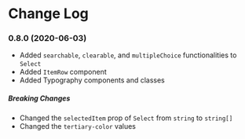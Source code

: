 # Change Log


### 0.8.0 (2020-06-03)

- Added `searchable`, `clearable`, and `multipleChoice` functionalities to `Select`
- Added `ItemRow` component
- Added Typography components and classes

##### Breaking Changes
- Changed the `selectedItem` prop of `Select` from `string` to `string[]` 
- Changed the `tertiary-color` values
